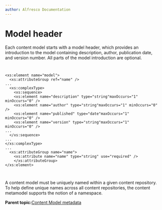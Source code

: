 ```yaml
---
author: Alfresco Documentation
---
```


# Model header

Each content model starts with a model header, which provides an introduction to the model containing description, author, publication date, and version number. All parts of the model introduction are optional.

```


<xs:element name="model">
  <xs:attributeGroup ref="name" />
...
  <xs:complexType>
    <xs:sequence>
    <xs:element name="description" type="string"maxOccurs="1" minOccurs="0" />
    <xs:element name="author" type="string"maxOccurs="1" minOccurs="0" />
    <xs:element name="published" type="date"maxOccurs="1" minOccurs="0" />
    <xs:element name="version" type="string"maxOccurs="1" minOccurs="0" />
...
  </xs:sequence>
...
</xs:complexType>
...
  <xs:attributeGroup name="name">
    <xs:attribute name="name" type="string" use="required" />
    </xs:attributeGroup>
</xs:element>
      
      
```

A content model must be uniquely named within a given content repository. To help define unique names across all content repositories, the content metamodel supports the notion of a namespace.

**Parent topic:**[Content Model metadata](../concepts/metadata-model-define.md)

